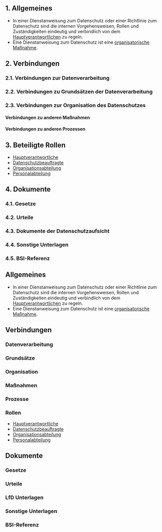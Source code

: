 ## 1. Allgemeines
- In einer Dienstanweisung zum Datenschutz oder einer Richtlinie zum Datenschutz sind die internen Vorgehensweisen, Rollen und Zuständigkeiten eindeutig und verbindlich von dem [Hauptverantwortlichen](../Organisation/Rolle-Hauptverantwortliche.md) zu regeln.
- Eine Dienstanweisung zum Datenschutz ist eine [organisatorische Maßnahme](../Organisation/TOM.md).
## 2. Verbindungen
### 2.1. Verbindungen zur Datenverarbeitung
### 2.2. Verbindungen zu Grundsätzen der Datenverarbeitung
### 2.3. Verbindungen zur Organisation des Datenschutzes
#### Verbindungen zu anderen Maßnahmen
#### Verbindungen zu anderen Prozessen
## 3. Beteiligte Rollen
- [Hauptverantwortliche](../Organisation/Rolle-Hauptverantwortliche.md)
- [Datenschutzbeauftragte](../Organisation/Rolle-DSB.md)
- [Organisationsabteilung](../Organisation/Rolle-Organisationsabteilung.md)
- [Personalabteilung](../Organisation/Rolle-Personalabteilung.md)
## 4. Dokumente
### 4.1. Gesetze
### 4.2. Urteile
### 4.3. Dokumente der Datenschutzaufsicht
### 4.4. Sonstige Unterlagen
### 4.5. BSI-Referenz


## Allgemeines
- In einer Dienstanweisung zum Datenschutz oder einer Richtlinie zum Datenschutz sind die internen Vorgehensweisen, Rollen und Zuständigkeiten eindeutig und verbindlich von dem [Hauptverantwortlichen](../Organisation/Rolle-Hauptverantwortliche.md) zu regeln.
- Eine Dienstanweisung zum Datenschutz ist eine [organisatorische Maßnahme](../Organisation/TOM.md).
## Verbindungen
### Datenverarbeitung
### Grundsätze
### Organisation
### Maßnahmen
### Prozesse
### Rollen
- [Hauptverantwortliche](../Organisation/Rolle-Hauptverantwortliche.md)
- [Datenschutzbeauftragte](../Organisation/Rolle-DSB.md)
- [Organisationsabteilung](../Organisation/Rolle-Organisationsabteilung.md)
- [Personalabteilung](../Organisation/Rolle-Personalabteilung.md)
## Dokumente
### Gesetze
### Urteile
### LfD Unterlagen
### Sonstige Unterlagen
### BSI-Referenz